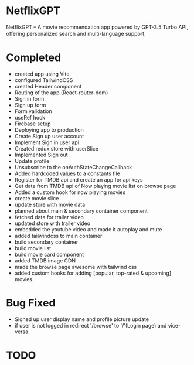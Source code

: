 # NetflixGPT

NetflixGPT – A movie recommendation app powered by GPT-3.5 Turbo API, oﬀering personalized search and multi-language support.

# Completed

- created app using Vite
- configured TailwindCSS
- created Header component
- Routing of the app (React-router-dom)
- Sign in form
- Sign up form
- Form validation
- useRef hook
- Firebase setup
- Deploying app to production
- Create Sign up user account
- Implement Sign in user api
- Created redux store with userSlice
- Implemented Sign out
- Update profile
- Unsubscribe to the onAuthStateChangeCallback
- Added hardcoded values to a constants file
- Register for TMDB api and create an app for api keys
- Get data from TMDB api of Now playing movie list on browse page
- Added a custom hook for now playing movies
- create movie slice
- update store with movie data
- planned about main & secondary container component
- fetched data for trailer video
- updated store with trailer video
- embedded the youtube video and made it autoplay and mute
- added tailwindcss to main container
- build secondary container
- build movie list
- build movie card component
- added TMDB image CDN
- made the browse page awesome with tailwind css
- added custom hooks for adding [popular, top-rated & upcoming] movies.

# Bug Fixed

- Signed up user display name and profile picture update
- if user is not logged in redirect '/browse' to '/'(Login page) and vice-versa.

# TODO
